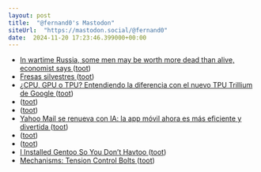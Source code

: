 ```yaml
---
layout: post
title:  "@fernand0's Mastodon"
siteUrl:  "https://mastodon.social/@fernand0"
date:  2024-11-20 17:23:46.399000+00:00
---
```

*  [In wartime Russia, some men may be worth more dead than alive, economist says ](https://fortune.com/2024/11/16/russia-economy-military-death-payouts-vs-civilian-earnings-ukraine-war) ([toot](https://mastodon.social/@fernand0/113516440870706641))
*  [Fresas silvestres ](https://www.flickr.com/photos/fernand0/54147734297) ([toot](https://mastodon.social/@fernand0/113516244185479461))
*  [¿CPU, GPU o TPU? Entendiendo la diferencia con el nuevo TPU Trillium de Google ](https://wwwhatsnew.com/2024/11/02/cpu-gpu-o-tpu-entendiendo-la-diferencia-con-el-nuevo-tpu-trillium-de-google) ([toot](https://mastodon.social/@fernand0/113516172742269125))
*  [ ](https://mastodon.social/@joseli) ([toot](https://mastodon.social/@fernand0/113515675464095375))
*  [ ](https://glasgow.social/@steeznson) ([toot](https://mastodon.social/@fernand0/113515674699436228))
*  [Yahoo Mail se renueva con IA: la app móvil ahora es más eficiente y divertida ](https://wwwhatsnew.com/2024/11/14/yahoo-mail-se-renueva-con-ia-la-app-movil-ahora-es-mas-eficiente-y-divertida) ([toot](https://mastodon.social/@fernand0/113515208055446641))
*  [ ](https://glasgow.social/@steeznson) ([toot](https://mastodon.social/@fernand0/113515152378353587))
*  [ ](https://mastodon.social/users/fernand0/statuses/113515151010809132/activity) ([toot](https://mastodon.social/users/fernand0/statuses/113515151010809132/activity))
*  [I Installed Gentoo So You Don’t Havtoo ](https://hackaday.com/2024/11/04/i-installed-gentoo-so-you-dont-havtoo) ([toot](https://mastodon.social/@fernand0/113515112566416174))
*  [Mechanisms: Tension Control Bolts ](https://hackaday.com/2024/11/07/mechanisms-tension-control-bolts) ([toot](https://mastodon.social/@fernand0/113514799484095045))
